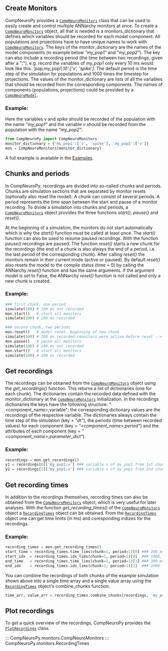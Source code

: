 ## Create Monitors
CompNeuroPy provides a [`CompNeuroMonitors`](#CompNeuroPy.monitors.CompNeuroMonitors) class that can be used to easily create and control multiple ANNarchy monitors at once. To create a [`CompNeuroMonitors`](#CompNeuroPy.monitors.CompNeuroMonitors) object, all that is needed is a monitors_dictionary that defines which variables should be recorded for each model component. All populations and projections have to have unique names to work with [`CompNeuroMonitors`](#CompNeuroPy.monitors.CompNeuroMonitors). The keys of the monitor_dictionary are the names of the model components (in example below _"my_pop1"_ and _"my_pop2"_). The key can also include a recording period (the time between two recordings, given after a ";"), e.g. record the variables of _my_pop1_ only every 10 ms would look like this: _'pop;my_pop1;10':['v', 'spike']_. The default period is the time step of the simulation for populations and 1000 times the timestep for projections. The values of the monitor_dictionary are lists of all the variables that should be recorded from the corresponding components. The names of components (populations, projections) could be provided by a [`CompNeuroModel`](generate_models.md#CompNeuroPy.generate_model.CompNeuroModel).

### Example:
Here the variables _v_ and _spike_ should be recorded of the population with the name _"my_pop1"_ and the variable _v_ should be recorded from the population with the name _"my_pop2"_:

```python
from CompNeuroPy import CompNeuroMonitors
monitor_dictionary = {'my_pop1':['v', 'spike'], 'my_pop2':['v']}
mon = CompNeuroMonitors(monitor_dictionary)
```

A full example is available in the [Examples](../examples/monitor_recordings.md).

## Chunks and periods
In CompNeuroPy, recordings are divided into so-called chunks and periods. Chunks are simulation sections that are separated by monitor resets (optionally also reset the model). A chunk can consist of several periods. A period represents the time span between the start and pause of a monitor recording. To divide a simulation into chunks and periods, a [`CompNeuroMonitors`](#CompNeuroPy.monitors.CompNeuroMonitors) object provides the three functions _start()_, _pause()_ and _reset()_.

At the beginning of a simulation, the monitors do not start automatically which is why the _start()_ function must be called at least once. The _start()_ function can also be used to resume paused recordings. With the function _pause()_ recordings are paused. The function _reset()_ starts a new chunk for the recordings (the end of a chunk is also always the end of a period, i.e. the last period of the corresponding chunk). After calling _reset()_ the monitors remain in their current mode (active or paused). By default _reset()_ also resets the model to the compile status (time = 0) by calling the ANNarchy _reset()_ function and has the same arguments. If the argument _model_ is set to False, the ANNarchy _reset()_ function is not called and only a new chunk is created.

### Example:
```python
### first chunk, one period
simulate(100) # 100 ms not recorded
mon.start()   # start all monitors
simulate(100) # 100 ms recorded

### second chunk, two periods
mon.reset()   # model reset, beginning of new chunk
simulate(100) # 100 ms recorded (monitors were active before reset --> still active)
mon.pause()   # pause all monitors
simulate(100) # 100 ms not recorded
mon.start()   # start all monitors
simulate(100) # 100 ms recorded
```

## Get recordings
The recordings can be obtained from the [`CompNeuroMonitors`](#CompNeuroPy.monitors.CompNeuroMonitors) object using the _get_recordings()_ function. This returns a list of dictionaries (one for each chunk). The dictionaries contain the recorded data defined with the monitor_dictionary at the [`CompNeuroMonitors`](#CompNeuroPy.monitors.CompNeuroMonitors) initialization. In the recordings dictionaries the keys have the following structure: "<component_name\>;variable"; the corresponding dictionary values are the recordings of the respective variable. The dictionaries always contain the time step of the simulation (key = _"dt"_), the periods (time between recorded values) for each component (key = _"<component_name\>;period"_) and the attributes of each component (key = _"<component_name\>;parameter_dict"_).

### Example:
```python
recordings = mon.get_recordings()
y1 = recordings[0]['my_pop1;v'] ### variable v of my_pop1 from 1st chunk
y2 = recordings[1]['my_pop1;v'] ### variable v of my_pop1 from 2nd chunk
```

## Get recording times
In addition to the recordings themselves, recording times can also be obtained from the [`CompNeuroMonitors`](#CompNeuroPy.monitors.CompNeuroMonitors) object, which is very useful for later analyses. With the function _get_recording_times()_ of the [`CompNeuroMonitors`](#CompNeuroPy.monitors.CompNeuroMonitors) object a [`RecordingTimes`](#CompNeuroPy.monitors.RecordingTimes) object can be obtained. From the [`RecordingTimes`](#CompNeuroPy.monitors.RecordingTimes) object one can get time limits (in ms) and coresponding indizes for the recordings.

### Example:
```python
recording_times = mon.get_recording_times()
start_time = recording_times.time_lims(chunk=1, period=1)[0] ### 200 ms
start_idx  = recording_times.idx_lims(chunk=1, period=1)[0]  ### 1000, if dt == 0.1
end_time   = recording_times.time_lims(chunk=1, period=1)[1] ### 300 ms
end_idx    = recording_times.idx_lims(chunk=1, period=1)[1]  ### 2000
```

You can combine the recordings of both chunks of the example simulation shown above into a single time array and a single value array using the [`RecordingTimes`](#CompNeuroPy.monitors.RecordingTimes) object's combine_chunks function:
```python
time_arr, value_arr = recording_times.combine_chunks(recordings, 'my_pop1;v', 'consecutive')
```

## Plot recordings
To get a quick overview of the recordings, CompNeuroPy provides the [`PlotRecordings`](../additional/analysis_functions.md#CompNeuroPy.analysis_functions.PlotRecordings) class.


::: CompNeuroPy.monitors.CompNeuroMonitors
::: CompNeuroPy.monitors.RecordingTimes